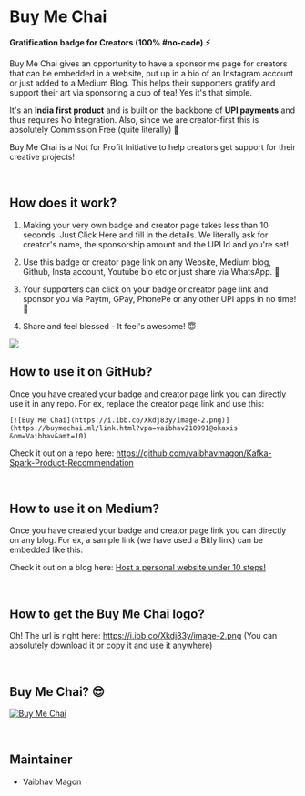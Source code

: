 # Buy Me Chai

<b>Gratification badge for Creators (100% #no-code) ⚡</b>

Buy Me Chai gives an opportunity to have a sponsor me page for creators that can be embedded in a website, put up in a bio of an Instagram account or just added to a Medium Blog. This helps their supporters gratify and support their art via sponsoring a cup of tea! Yes it's that simple.

It's an <b>India first product</b> and is built on the backbone of <b>UPI payments</b> and thus requires No Integration. Also, since we are creator-first this is absolutely Commission Free (quite literally) 🤘

Buy Me Chai is a Not for Profit Initiative to help creators get support for their creative projects!

<br/>

## How does it work?
1. Making your very own badge and creator page takes less than 10 seconds. Just Click Here and fill in the details. We literally ask for creator's name, the sponsorship amount and the UPI Id and you're set!

2. Use this badge or creator page link on any Website, Medium blog, Github, Insta account, Youtube bio etc or just share via WhatsApp. 🚀

3. Your supporters can click on your badge or creator page link and sponsor you via Paytm, GPay, PhonePe or any other UPI apps in no time! 👏

4. Share and feel blessed - It feel's awesome! 😇

<img src="https://buymechai.ml/images/great.png"/>


## How to use it on GitHub?
Once you have created your badge and creator page link you can directly use it in any repo.
For ex, replace the creator page link and use this:

```console
[![Buy Me Chai](https://i.ibb.co/Xkdj83y/image-2.png)](https://buymechai.ml/link.html?vpa=vaibhav210991@okaxis &nm=Vaibhav&amt=10)
```

Check it out on a repo here: <a href="https://github.com/vaibhavmagon/Kafka-Spark-Product-Recommendation" target="_blank">https://github.com/vaibhavmagon/Kafka-Spark-Product-Recommendation</a>

<br/>

## How to use it on Medium?
Once you have created your badge and creator page link you can directly on any blog.
For ex, a sample link (we have used a Bitly link) can be embedded like this:

Check it out on a blog here: <a href="https://medium.com/@vaibhav210991/host-a-personal-website-in-10-simple-steps-for-free-cfab1bd99f1f" target="_blank">Host a personal website under 10 steps!</a>

<br/>

## How to get the Buy Me Chai logo?
Oh! The url is right here: https://i.ibb.co/Xkdj83y/image-2.png
(You can absolutely download it or copy it and use it anywhere)

<br/>

## Buy Me Chai? 😎

[![Buy Me Chai](https://i.ibb.co/Xkdj83y/image-2.png)](https://buymechai.ml/link.html?vpa=vaibhav210991@okaxis&nm=Vaibhav&amt=10)

<br/>

## Maintainer
-  Vaibhav Magon
